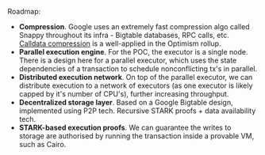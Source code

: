 

Roadmap:

 * **Compression**. Google uses an extremely fast compression algo called Snappy throughout its infra - Bigtable databases, RPC calls, etc. [Calldata compression](https://github.com/ethereum-optimism/optimistic-specs/issues/10) is a well-applied in the Optimism rollup. 
 * **Parallel execution engine**. For the POC, the executor is a single node. There is a design here for a parallel executor, which uses the state dependencies of a transaction to schedule nonconflicting tx's in parallel. 
 * **Distributed execution network**. On top of the parallel executor, we can distribute execution to a network of executors (as one executor is likely capped by it's number of CPU's), further increasing throughput.
 * **Decentralized storage layer**. Based on a Google Bigtable design, implemented using P2P tech. Recursive STARK proofs + data availability tech.
 * **STARK-based execution proofs**. We can guarantee the writes to storage are authorised by running the transaction inside a provable VM, such as Cairo. 

